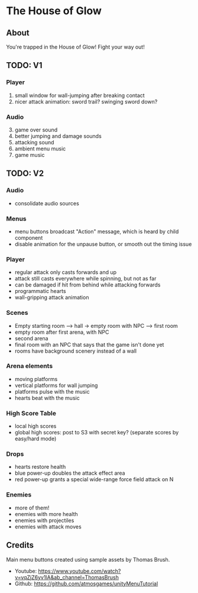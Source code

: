# The House of Glow

## About

You're trapped in the House of Glow! Fight your way out!

## TODO: V1

### Player

1. small window for wall-jumping after breaking contact
2. nicer attack animation: sword trail? swinging sword down?

### Audio

3. game over sound
4. better jumping and damage sounds
5. attacking sound
6. ambient menu music
7. game music

## TODO: V2

### Audio

- consolidate audio sources

### Menus

- menu buttons broadcast "Action" message, which is heard by child component
- disable animation for the unpause button, or smooth out the timing issue

### Player

- regular attack only casts forwards and up
- attack still casts everywhere while spinning, but not as far
- can be damaged if hit from behind while attacking forwards
- programmatic hearts
- wall-gripping attack animation

### Scenes

- Empty starting room --> hall -> empty room with NPC --> first room
- empty room after first arena, with NPC
- second arena
- final room with an NPC that says that the game isn't done yet
- rooms have background scenery instead of a wall

### Arena elements

- moving platforms
- vertical platforms for wall jumping
- platforms pulse with the music
- hearts beat with the music

### High Score Table

- local high scores
- global high scores: post to S3 with secret key? (separate scores by easy/hard mode)

### Drops

- hearts restore health
- blue power-up doubles the attack effect area
- red power-up grants a special wide-range force field attack on N

### Enemies

- more of them!
- enemies with more health
- enemies with projectiles
- enemies with attack moves

## Credits

Main menu buttons created using sample assets by Thomas Brush.

- Youtube: https://www.youtube.com/watch?v=vqZjZ6yv1lA&ab_channel=ThomasBrush
- Github: https://github.com/atmosgames/unityMenuTutorial

